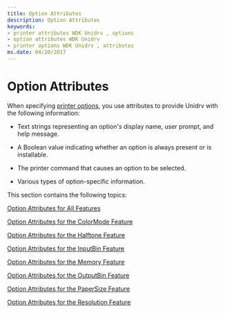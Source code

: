 ```yaml
---
title: Option Attributes
description: Option Attributes
keywords:
- printer attributes WDK Unidrv , options
- option attributes WDK Unidrv
- printer options WDK Unidrv , attributes
ms.date: 04/20/2017
---
```


# Option Attributes





When specifying [printer options](printer-options.md), you use attributes to provide Unidrv with the following information:

-   Text strings representing an option's display name, user prompt, and help message.

-   A Boolean value indicating whether an option is always present or is installable.

-   The printer command that causes an option to be selected.

-   Various types of option-specific information.

This section contains the following topics:

[Option Attributes for All Features](option-attributes-for-all-features.md)

[Option Attributes for the ColorMode Feature](option-attributes-for-the-colormode-feature.md)

[Option Attributes for the Halftone Feature](option-attributes-for-the-halftone-feature.md)

[Option Attributes for the InputBin Feature](option-attributes-for-the-inputbin-feature.md)

[Option Attributes for the Memory Feature](option-attributes-for-the-memory-feature.md)

[Option Attributes for the OutputBin Feature](option-attributes-for-the-outputbin-feature.md)

[Option Attributes for the PaperSize Feature](option-attributes-for-the-papersize-feature.md)

[Option Attributes for the Resolution Feature](option-attributes-for-the-resolution-feature.md)

 

 





